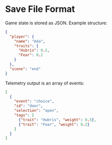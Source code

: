 # Save File Format

Game state is stored as JSON. Example structure:

```json
{
  "player": {
    "name": "Ada",
    "traits": {
      "Hubris": 0.5,
      "Fear": 0.2
    }
  },
  "scene": "end"
}
```

Telemetry output is an array of events:

```json
[
  {
    "event": "choice",
    "id": "door",
    "selection": "open",
    "tags": [
      {"trait": "Hubris", "weight": 0.5},
      {"trait": "Fear", "weight": 0.2}
    ]
  }
]
```
